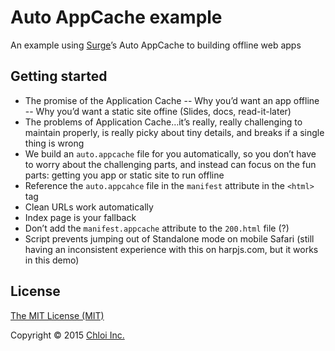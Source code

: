 # Auto AppCache example

An example using [Surge](https://surge.sh)’s Auto AppCache to building offline web apps

## Getting started

- The promise of the Application Cache
-- Why you’d want an app offline
-- Why you’d want a static site offine (Slides, docs, read-it-later)
- The problems of Application Cache…it’s really, really challenging to maintain properly, is really picky about tiny details, and breaks if a single thing is wrong
- We build an `auto.appcache` file for you automatically, so you don’t have to worry about the challenging parts, and instead can focus on the fun parts: getting you app or static site to run offline
- Reference the `auto.appcahce` file in the `manifest` attribute in the `<html>` tag
- Clean URLs work automatically
- Index page is your fallback
- Don’t add the `manifest.appcache` attribute to the `200.html` file (?)
- Script prevents jumping out of Standalone mode on mobile Safari (still having an inconsistent experience with this on harpjs.com, but it works in this demo)

## License

[The MIT License (MIT)](LICENSE.md)

Copyright © 2015 [Chloi Inc.](http://chloi.io)
